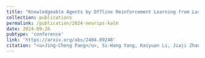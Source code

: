 ```yaml
---
title: "Knowledgeable Agents by Offline Reinforcement Learning from Large Language Model Rollouts"
collection: publications
permalink: /publication/2024-neurips-kalm
date: 2024-09-26
pubtype: 'conference'
link: 'https://arxiv.org/abs/2404.09248'
citation: "<u>Jing-Cheng Pang</u>, Si-Hang Yang, Kaiyuan Li, Jiaji Zhang, Xiong-Hui Chen, Nan Tang and Yang Yu. <i> Knowledgeable Agents by Offline Reinforcement Learning from Large Language Model Rollouts. </i> In: <b>NeurIPS</b>, 2024."
---
```

